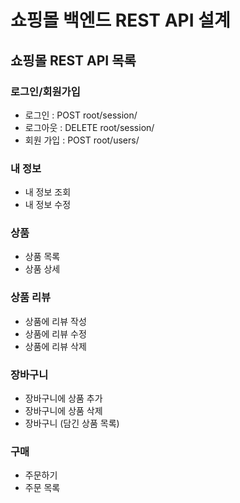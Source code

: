 # 쇼핑몰 백엔드 REST API 설계

## 쇼핑몰 REST API 목록

### 로그인/회원가입

- 로그인 : POST root/session/
- 로그아웃 : DELETE root/session/
- 회원 가입 : POST root/users/

### 내 정보

- 내 정보 조회
- 내 정보 수정

### 상품

- 상품 목록
- 상품 상세

### 상품 리뷰

- 상품에 리뷰 작성
- 상품에 리뷰 수정
- 상품에 리뷰 삭제

### 장바구니

- 장바구니에 상품 추가
- 장바구니에 상품 삭제
- 장바구니 (담긴 상품 목록)

### 구매

- 주문하기
- 주문 목록
